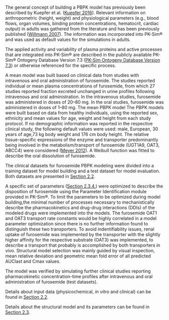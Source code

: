 The general concept of building a PBPK model has previously been described by Kuepfer et al. ([Kuepfer 2016](#5-references)). Relevant information on anthropometric (height, weight) and physiological parameters (e.g., blood flows, organ volumes, binding protein concentrations, hematocrit, cardiac output) in adults was gathered from the literature and has been previously published ([Willmann 2007](#5-references)). The information was incorporated into PK-Sim® and was used as default values for the simulations in adults.

The applied activity and variability of plasma proteins and active processes that are integrated into PK-Sim® are described in the publicly available PK-Sim® Ontogeny Database Version 7.3 ([PK-Sim Ontogeny Database Version 7.3](#5-references)) or otherwise referenced for the specific process.

A mean model was built based on clinical data from studies with intravenous and oral administration of furosemide. The studies reported individual or mean plasma concentrations of furosemide, from which 27 studies reported fraction excreted unchanged in urine profiles following intravenous and oral administration. In the intravenous studies, furosemide was administered in doses of 20–80 mg. In the oral studies, furosemide was administered in doses of 1–80 mg. The mean PBPK model The PBPK models were built based on data from healthy individuals, using the reported sex, ethnicity and mean values for age, weight and height from each study protocol. If no demographic information was reported in the respective clinical study, the following default values were used: male, European, 30 years of age,73 kg body weight and 176 cm body height. The relative tissue-specific expressions of the enzyme and transporter predominantly being involved in the metabolism/transport of furosemide (UGT1A9, OAT3, ABCC4) were considered ([Meyer 2012](#5-references)). A Weibull function was fitted to describe the oral dissolution of furosemide.  

The clinical datasets for furosemide PBPK modeling were divided into a training dataset for model building and a test dataset for model evaluation. Both datasets are presented in [Section 2.2](#22-data-used).

A specific set of parameters ([Section 2.3.4.](#model-parameters-and-assumptions-absorption-identification)) were optimized to describe the disposition of furosemide using the Parameter Identification module provided in PK-Sim®. To limit the parameters to be optimized during model building,the minimal number of processes necessary to mechanistically describe the pharmacokinetics and drug-drug interactions (DDIs) of the modeled drugs were implemented into the models. The furosemide OAT1 and OAT3 transport rate constants would be highly correlated in a model parameter optimization since there is no further information found to distinguish these two transporters. To avoid indentifiability issues, renal uptake of furosemide was implemented by the transporter with the slightly higher affinity for the respective substrate (OAT3) was implemented, to describe a transport that probably is accomplished by both transporters *in vivo*. Structural model selection was mainly guided by visual inspection, mean relative deviation and geometric mean fold error of all predicted AUClast and Cmax values.

The model was verified by simulating further clinical studies reporting pharmacokinetic concentration-time profiles after intravenous and oral administration of furosemide (test datasets).

Details about input data (physicochemical, *in vitro* and clinical) can be found in [Section 2.2](#22-data-used).

Details about the structural model and its parameters can be found in [Section 2.3](#23-model-parameters-and-assumptions).




